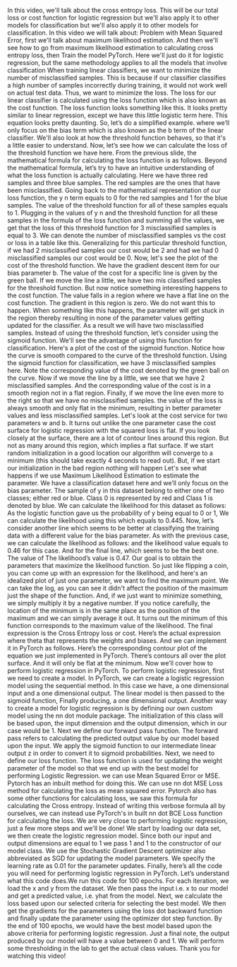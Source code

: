 In this video, we'll talk about the cross entropy loss. This will be our total loss or cost function for logistic regression but we'll also apply it to other models for classification but we'll also apply it to other models for classification. In this video we will talk about: Problem with Mean Squared Error, first we'll talk about maximum likelihood estimation. And then we'll see how to go from maximum likelihood estimation to calculating cross entropy loss, then Train the model PyTorch. Here we'll just do it for logistic regression, but the same methodology applies to all the models that involve classification When training linear classifiers, we want to minimize the number of misclassified samples. This is because if our classifier classifies a high number of samples incorrectly during training, it would not work well on actual test data. Thus, we want to minimize the loss. The loss for our linear classifier is calculated using the loss function which is also known as the cost function. The loss function looks something like this. It looks pretty similar to linear regression, except we have this little logistic term here. This equation looks pretty daunting. So, let’s do a simplified example. where we’ll only focus on the bias term which is also known as the b term of the linear classifier. We'll also look at how the threshold function behaves, so that it's a little easier to understand. Now, let’s see how we can calculate the loss of the threshold function we have here. From the previous slide, the mathematical formula for calculating the loss function is as follows. Beyond the mathematical formula, let’s try to have an intuitive understanding of what the loss function is actually calculating. Here we have three red samples and three blue samples. The red samples are the ones that have been misclassified. Going back to the mathematical representation of our loss function, the y n term equals to 0 for the red samples and 1 for the blue samples. The value of the threshold function for all of these samples equals to 1. Plugging in the values of y n and the threshold function for all these samples in the formula of the loss function and summing all the values, we get that the loss of this threshold function for 3 misclassified samples is equal to 3. We can denote the number of misclassified samples vs the cost or loss in a table like this. Generalizing for this particular threshold function, if we had 2 misclassified samples our cost would be 2 and had we had 0 misclassified samples our cost would be 0. Now, let's see the plot of the cost of the threshold function. We have the gradient descent item for our bias parameter b. The value of the cost for a specific line is given by the green ball. If we move the line a little, we have two mis classified samples for the threshold function. But now notice something interesting happens to the cost function. The value falls in a region where we have a flat line on the cost function. The gradient in this region is zero. We do not want this to happen. When something like this happens, the parameter will get stuck in the region thereby resulting in none of the parameter values getting updated for the classifier. As a result we will have two misclassified samples. Instead of using the threshold function, let’s consider using the sigmoid function. We'll see the advantage of using this function for classification. Here's a plot of the cost of the sigmoid function. Notice how the curve is smooth compared to the curve of the threshold function. Using the sigmoid function for classification, we have 3 misclassified samples here. Note the corresponding value of the cost denoted by the green ball on the curve. Now if we move the line by a little, we see that we have 2 misclassified samples. And the corresponding value of the cost is in a smooth region not in a flat region. Finally, if we move the line even more to the right so that we have no misclassified samples. the value of the loss is always smooth and only flat in the minimum, resulting in better parameter values and less misclassified samples. Let's look at the cost service for two parameters w and b. It turns out unlike the one parameter case the cost surface for logistic regression with the squared loss is flat. If you look closely at the surface, there are a lot of contour lines around this region. But not as many around this region, which implies a flat surface. If we start random initialization in a good location our algorithm will converge to a minimum (this should take exactly 4 seconds to read out). But, if we start our initialization in the bad region nothing will happen Let's see what happens if we use Maximum Likelihood Estimation to estimate the parameter. We have a classification dataset here and we’ll only focus on the bias parameter. The sample of y in this dataset belong to either one of two classes; either red or blue. Class 0 is represented by red and Class 1 is denoted by blue. We can calculate the likelihood for this dataset as follows: As the logistic function gave us the probability of y being equal to 0 or 1, We can calculate the likelihood using this which equals to 0.445. Now, let’s consider another line which seems to be better at classifying the training data with a different value for the bias parameter. As with the previous case, we can calculate the likelihood as follows: and the likelihood value equals to 0.46 for this case. And for the final line, which seems to be the best one. The value of The likelihood’s value is 0.47. Our goal is to obtain the parameters that maximize the likelihood function. So just like flipping a coin, you can come up with an expression for the likelihood, and here's an idealized plot of just one parameter, we want to find the maximum point. We can take the log, as you can see it didn't affect the position of the maximum just the shape of the function. And, if we just want to minimize something, we simply multiply it by a negative number. If you notice carefully, the location of the minimum is in the same place as the position of the maximum and we can simply average it out. It turns out the minimum of this function corresponds to the maximum value of the likelihood. The final expression is the Cross Entropy loss or cost. Here’s the actual expression where theta that represents the weights and biases. And we can implement it in PyTorch as follows. Here’s the corresponding contour plot of the equation we just implemented in PyTorch. There’s contours all over the plot surface. And it will only be flat at the minimum. Now we’ll cover how to perform logistic regression in PyTorch. To perform logistic regression, first we need to create a model. In PyTorch, we can create a logistic regression model using the sequential method. In this case we have, a one dimensional input and a one dimensional output. The linear model is then passed to the sigmoid function, Finally producing, a one dimensional output. Another way to create a model for logistic regression is by defining our own custom model using the nn dot module package. The initialization of this class will be based upon, the input dimension and the output dimension, which in our case would be 1. Next we define our forward pass function. The forward pass refers to calculating the predicted output value by our model based upon the input. We apply the sigmoid function to our intermediate linear output z in order to convert it to sigmoid probabilities. Next, we need to define our loss function. The loss function is used for updating the weight parameter of the model so that we end up with the best model for performing Logistic Regression. we can use Mean Squared Error or MSE. Pytorch has an inbuilt method for doing this. We can use nn dot MSE Loss method for calculating the loss as mean squared error. Pytorch also has some other functions for calculating loss, we saw this formula for calculating the Cross entropy. Instead of writing this verbose formula all by ourselves, we can instead use PyTorch's in built nn dot BCE Loss function for calculating the loss. We are very close to performing logistic regression, just a few more steps and we'll be done! We start by loading our data set, we then create the logistic regression model. Since both our input and output dimensions are equal to 1 we pass 1 and 1 to the constructor of our model class. We use the Stochastic Gradient Descent optimizer also abbreviated as SGD for updating the model parameters. We specify the learning rate as 0.01 for the parameter updates. Finally, here’s all the code you will need for performing logistic regression in PyTorch. Let’s understand what this code does.We run this code for 100 epochs. For each iteration, we load the x and y from the dataset. We then pass the input i.e. x to our model and get a predicted value, i.e. yhat from the model. Next, we calculate the loss based upon our selected criteria for selecting the best model. We then get the gradients for the parameters using the loss dot backward function and finally update the parameter using the optimizer dot step function. By the end of 100 epochs, we would have the best model based upon the above criteria for performing logistic regression. Just a final note, the output produced by our model will have a value between 0 and 1. We will perform some thresholding in the lab to get the actual class values. Thank you for watching this video!
